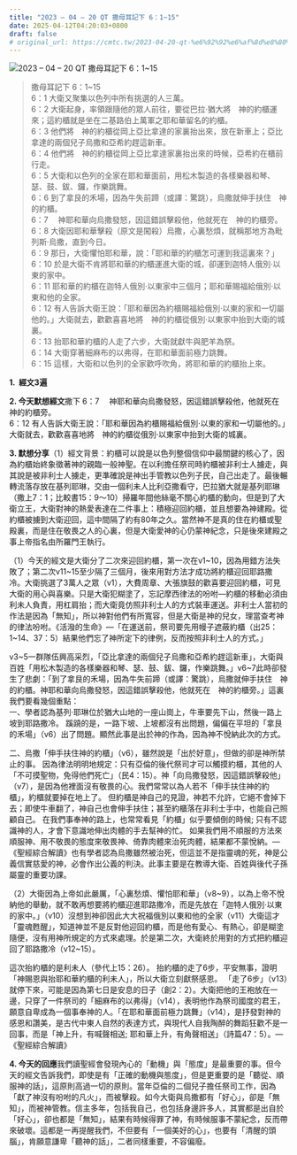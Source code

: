 ```yaml
---
title: "2023 – 04 – 20 QT 撒母耳記下 6：1~15"
date: 2025-04-12T04:20:03+0800
draft: false
# original_url: https://cmtc.tw/2023-04-20-qt-%e6%92%92%e6%af%8d%e8%80%b3%e8%a8%98%e4%b8%8b-6%ef%bc%9a115
---
```


![2023 – 04 – 20 QT 撒母耳記下 6：1~15](/images/qt.jpg  "2023 – 04 – 20 QT 撒母耳記下 6：1~15")

> 撒母耳記下 6：1~15  
> 6：1 大衛又聚集以色列中所有挑選的人三萬。  
> 6：2 大衛起身，率領跟隨他的眾人前往，要從巴拉‧猶大將　神的約櫃運來；這約櫃就是坐在二基路伯上萬軍之耶和華留名的約櫃。  
> 6：3 他們將　神的約櫃從岡上亞比拿達的家裏抬出來，放在新車上；亞比拿達的兩個兒子烏撒和亞希約趕這新車。  
> 6：4 他們將　神的約櫃從岡上亞比拿達家裏抬出來的時候，亞希約在櫃前行走。  
> 6：5 大衛和以色列的全家在耶和華面前，用松木製造的各樣樂器和琴、瑟、鼓、鈸、鑼，作樂跳舞。  
> 6：6 到了拿艮的禾場，因為牛失前蹄（或譯：驚跳），烏撒就伸手扶住　神的約櫃。  
> 6：7 　神耶和華向烏撒發怒，因這錯誤擊殺他，他就死在　神的約櫃旁。  
> 6：8 大衛因耶和華擊殺（原文是闖殺）烏撒，心裏愁煩，就稱那地方為毗列斯‧烏撒，直到今日。  
> 6：9 那日，大衛懼怕耶和華，說：「耶和華的約櫃怎可運到我這裏來？」  
> 6：10 於是大衛不肯將耶和華的約櫃運進大衛的城，卻運到迦特人俄別‧以東的家中。  
> 6：11 耶和華的約櫃在迦特人俄別‧以東家中三個月；耶和華賜福給俄別‧以東和他的全家。  
> 6：12 有人告訴大衛王說：「耶和華因為約櫃賜福給俄別‧以東的家和一切屬他的。」大衛就去，歡歡喜喜地將　神的約櫃從俄別‧以東家中抬到大衛的城裏。  
> 6：13 抬耶和華約櫃的人走了六步，大衛就獻牛與肥羊為祭。  
> 6：14 大衛穿著細麻布的以弗得，在耶和華面前極力跳舞。  
> 6：15 這樣，大衛和以色列的全家歡呼吹角，將耶和華的約櫃抬上來。

**1.  經文3遍**

**2. 今天默想經文**撒下 6：7 　神耶和華向烏撒發怒，因這錯誤擊殺他，他就死在　神的約櫃旁。  
6：12 有人告訴大衛王說：「耶和華因為約櫃賜福給俄別‧以東的家和一切屬他的。」大衛就去，歡歡喜喜地將　神的約櫃從俄別‧以東家中抬到大衛的城裏。

**3. 默想分享**（1）經文背景：約櫃可以說是以色列整個信仰中最關鍵的核心了，因為約櫃始終象徵著神的親臨一般神聖。在以利擔任祭司時約櫃被非利士人擄走，與其說是被非利士人擄走，更準確說是神出手管教以色列子民，自己出走了。最後輾轉流落存放在基列耶琳，交由一個利未人比利亞撒看守，巴拉猶大就是基列耶琳（撒上7：1；比較書15：9～10）掃羅年間他絲毫不關心約櫃的動向，但是到了大衛立王，大衛對神的熱愛表達在二件事上：積極迎回約櫃，並且想要為神建殿。從約櫃被擄到大衛迎回，這中間隔了約有80年之久。當然神不是真的住在約櫃或聖殿裏，而是住在敬畏之人的心裏，但是大衛愛神的心仍蒙神紀念，只是後來建殿之事上帝指名由所羅門王執行。

（1）今天的經文是大衛分了二次來迎回約櫃，第一次在v1~10，因為用錯方法失敗了；第二次v11~15至少隔了三個月，後來用對方法才成功將約櫃迎回耶路撒冷。大衛挑選了3萬人之眾（v1），大費周章、大張旗鼓的歡喜要迎回約櫃，可見大衛的用心與喜樂。只是大衛犯糊塗了，忘記摩西律法的吩咐—約櫃的移動必須由利未人負責，用杠肩抬；而大衛竟仿照非利士人的方式裝車運送。非利士人當初的作法是因為「無知」，所以神對他們有所寬容，但是大衛是神的兒女，理當查考神的律法吩咐。《活潑的生命》—「在運送前，祭司要先用幔子遮蔽約櫃（出25：1~14、37：5）結果他們忘了神所定下的律例，反而按照非利士人的方式。」

v3~5一群隊伍興高采烈，「亞比拿達的兩個兒子烏撒和亞希約趕這新車」，大衛與百姓「用松木製造的各樣樂器和琴、瑟、鼓、鈸、鑼，作樂跳舞。」v6~7此時卻發生了悲劇：「到了拿艮的禾場，因為牛失前蹄（或譯：驚跳），烏撒就伸手扶住　神的約櫃。神耶和華向烏撒發怒，因這錯誤擊殺他，他就死在　神的約櫃旁。」這裏我們要看幾個重點：  
一、學者認為基列·耶琳位於猶大山地的一座山崗上，牛車要先下山，然後一路上坡到耶路撒冷。 蹊蹺的是，一路下坡、上坡都沒有出問題，偏偏在平坦的「拿艮的禾場」（v6）出了問題。顯然此事是出於神的作為，因為神不悅納此次的方式。

二、烏撒「伸手扶住神的約櫃」（v6），雖然說是「出於好意」，但做的卻是神所禁止的事。 因為律法明明地規定：只有亞倫的後代祭司才可以觸摸約櫃，其他的人「不可摸聖物，免得他們死亡」（民4：15）。神「向烏撒發怒，因這錯誤擊殺他」（v7），是因為他裡面沒有敬畏的心。我們常常以為人若不「伸手扶住神的約櫃」，約櫃就要掉在地上了。 但約櫃是神自己的見證，神若不允許，它絕不會掉下去；即使牛車翻了，神自己也會伸手扶住；甚至約櫃落在非利士手中，也能自己照顧自己。 在我們事奉神的路上，也常常看見「約櫃」似乎要傾倒的時候; 只有不認識神的人，才會下意識地伸出肉體的手去幫神的忙。 如果我們用不順服的方法來順服神、用不敬畏的態度來敬畏神、倚靠肉體來治死肉體，結果都不蒙悅納。—《聖經綜合解讀》也有學者認為烏撒雖然被治死，但這並不是指靈魂的死，神是公義信實慈愛的神，必會作出公義的判決。此事主要是在教導大衛、百姓與後代子孫屬靈的重要功課。

（2）大衛因為上帝如此嚴厲，「心裏愁煩、懼怕耶和華」（v8~9），以為上帝不悅納他的舉動，就不敢再想要將約櫃迎進耶路撒冷，而是先放在「迦特人俄別‧以東的家中。」（v10）沒想到神卻因此大大祝福俄別以東和他的全家（v11）大衛這才「靈魂甦醒」，知道神並不是反對他迎回約櫃，而是他有愛心、有熱心，卻是糊塗隨便，沒有用神所規定的方式來處理。於是第二次，大衛終於用對的方式把約櫃迎回了耶路撒冷（v12~15）。

這次抬約櫃的是利未人（參代上15：26）。 抬約櫃的走了6步，平安無事，證明「神賜恩與抬耶和華約櫃的利未人」，所以大衛立刻獻祭感恩。 「走了6步」（v13）就停下來，可能是因為第七日是安息的日子（創2：2）。大衛把他的王袍放在一邊，只穿了一件祭司的「細麻布的以弗得」（v14），表明他作為祭司國度的君王，願意自卑成為一個事奉神的人。「在耶和華面前極力跳舞」（v14），是抒發對神的感恩和讚美，是古代中東人自然的表達方式，與現代人自我陶醉的舞蹈狂歡不是一回事，而是「神上升，有喊聲相送; 耶和華上升，有角聲相送」（詩篇47：5）。—《聖經綜合解讀》

**4. 今天的回應**我們讀聖經會發現內心的「動機」與「態度」是最重要的事。但今天的經文告訴我們，即使是有「正確的動機與態度」，但是更重要的是「聽從、順服神的話」，這原則高過一切的原則。當年亞倫的二個兒子擔任祭司工作，因為「獻了神沒有吩咐的凡火」，而被擊殺。如今大衛與烏撒都有「好心」，卻是「無知」，而被神管教。信主多年，包括我自己，也包括身邊許多人，其實都是出自於「好心」，卻也都是「無知」，結果有時候得罪了神，有時候服事不蒙紀念，反而帶來破壞。這都是一再提醒我們，不但要有「一個美好的心」，也要有「清醒的頭腦」，肯願意謙卑「聽神的話」，二者同樣重要，不容偏廢。